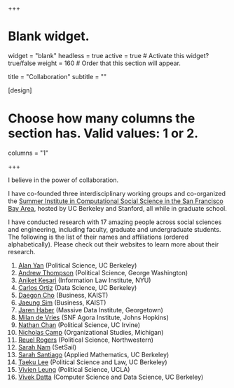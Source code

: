 +++
# Blank widget.
widget = "blank"
headless = true
active = true  # Activate this widget? true/false
weight = 160  # Order that this section will appear.

title = "Collaboration"
subtitle = ""

[design]
  # Choose how many columns the section has. Valid values: 1 or 2.
  columns = "1"

+++

I believe in the power of collaboration. 

I have co-founded three interdisciplinary working groups and co-organized the [Summer Institute in Computational Social Science in the San Francisco Bay Area](https://sicss.io/2020/bay_area/), hosted by UC Berkeley and Stanford, all while in graduate school.

I have conducted research with 17 amazing people across social sciences and engineering, including faculty, graduate and undergraduate students. The following is the list of their names and affiliations (ordered alphabetically). Please check out their websites to learn more about their research. 

1. [Alan Yan](https://polisci.berkeley.edu/people/person/alan-yan) (Political Science, UC Berkeley)
2. [Andrew Thompson](https://sites.northwestern.edu/athompson/) (Political Science, George Washington)
3. [Aniket Kesari](https://akesari12.github.io/) (Information Law Institute, NYU)
4. [Carlos Ortiz](https://www.linkedin.com/in/carlosortizdev) (Data Science, UC Berkeley)
5. [Daegon Cho](https://www.business.kaist.edu/faculty/dgcho) (Business, KAIST)
6. [Jaeung Sim](https://sites.google.com/view/jaeungsim) (Business, KAIST)
7. [Jaren Haber](https://www.jarenhaber.com/) (Massive Data Institute, Georgetown)
8. [Milan de Vries](https://www.linkedin.com/in/milan-de-vries-567b7376) (SNF Agora Institute, Johns Hopkins)
9. [Nathan Chan](https://scholar.google.com/citations?user=3NKNlWwAAAAJ&hl=en) (Political Science, UC Irvine)
12. [Nicholas Camp](https://lsa.umich.edu/orgstudies/people/faculty/npcamp.html) (Organizational Studies, Michigan)
12. [Reuel Rogers](https://polisci.northwestern.edu/people/core-faculty/reuel-rogers.html) (Political Science, Northwestern)
13. [Sarah Nam](https://www.linkedin.com/in/sarah-nam) (SetSail)
14. [Sarah Santiago](https://www.linkedin.com/in/sarahnsantiago) (Applied Mathematics, UC Berkeley)
15. [Taeku Lee](https://polisci.berkeley.edu/people/person/taeku-lee) (Political Science and Law, UC Berkeley)
16. [Vivien Leung](https://sites.google.com/view/vivienleung/home) (Political Science, UCLA)
17. [Vivek Datta](https://www.linkedin.com/in/vivek-datta) (Computer Science and Data Science, UC Berkeley)
